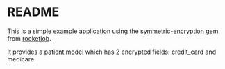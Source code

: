 # README

This is a simple example application using the [symmetric-encryption](https://github.com/rocketjob/symmetric-encryption) gem from [rocketjob](https://github.com/rocketjob).

It provides a [patient model](/app/models/patient.rb) which has 2 encrypted fields: credit_card and medicare.